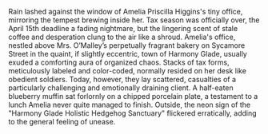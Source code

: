 Rain lashed against the window of Amelia Priscilla Higgins's tiny office, mirroring the tempest brewing inside her.  Tax season was officially over, the April 15th deadline a fading nightmare, but the lingering scent of stale coffee and desperation clung to the air like a shroud. Amelia's office, nestled above Mrs. O’Malley’s perpetually fragrant bakery on Sycamore Street in the quaint, if slightly eccentric, town of Harmony Glade, usually exuded a comforting aura of organized chaos.  Stacks of tax forms, meticulously labeled and color-coded, normally resided on her desk like obedient soldiers. Today, however, they lay scattered, casualties of a particularly challenging and emotionally draining client.  A half-eaten blueberry muffin sat forlornly on a chipped porcelain plate, a testament to a lunch Amelia never quite managed to finish. Outside, the neon sign of the "Harmony Glade Holistic Hedgehog Sanctuary" flickered erratically, adding to the general feeling of unease.
